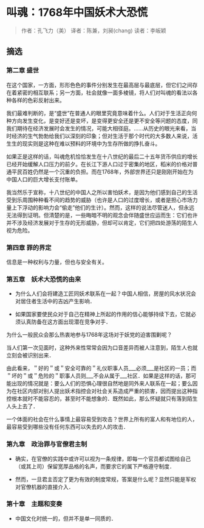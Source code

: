 # 叫魂：1768年中国妖术大恐慌
>作者：孔飞力（美）
>译者：陈兼，刘昶(chang)
>读者：李皈颖

## 摘选

### 第二章 盛世
在这个国家，一方面，形形色色的事件分别发生在最高层与最底层，但它们之间存在着紧密的相互联系；另一方面，社会就像一面多棱镜，将人们对叫魂的看法以各种各样的色彩反射出来。

我们最难判断的，是“盛世”在普通人的眼里究竟意味着什么。人们对于生活正向何种方向发生变化，是变好还是变坏，是变得更安全还是更不安全等问题的态度，同我们期待在经济发展时会发生的情况，可能大相径庭。......从历史的眼光来看，当时经济的生气勃勃给我们以深刻的印象；但对生活于那个时代的大多数人来说，活生生的现实则是这种在难以预料的环境中为生存所做的挣扎奋斗。

如果正是这样的话，叫魂危机恰恰发生在十八世纪的最后二十五年货币供应的增长已经开始缓解人口压力的前夕。在长江下游人口过于密集的地区，稻米的价格对普通平民百姓仍然是一个沉重的负担。而在1768年，外部世界还只是刚刚开始在为中国人口的巨大增长支付账单。

我当然乐于宣称，十八世纪的中国人之所以害怕妖术，是因为他们感到自己的生活受到乐周围种种看不间的趋势的威胁（也许是人口的过度增长，或者是担心市场力量上下浮动的影响力会“偷走”他们的生计）。然而，这样的说法尽管迷人，但永远无法得到证明。但清楚的是，一些晦暗不明的观念会伴随盛世应运而生：它们也许并不涉及经济发展对于生存的无形威胁，但却可以肯定，它们把四处游荡的陌生人视为危险。

### 第四章 罪的界定
信息是一种权利与力量，但也与安全有关。

### 第五章　妖术大恐慌的由来
- 为什么人们会将建造工匠同妖术联系在一起？中国人相信，房屋的风水状况会对居住者生活中的吉凶产生影响．

- 如果国家要使民众对于自己在精神上所起的作用的信心能够持续下去，它就必须认真防备在这方面出现潜在竞争对手．

为什么一般民众会那么热衷地参与1768年这场对于妖党的迫害围剿呢？

当人们第一次见面时，这种外来性常常会因为口音差异而被人注意到，陌生人也就立刻会被识别出来．

由此看来，＂好的＂或＂安全可靠的＂礼仪职事人员___必须___是社区的一员；而＂坏的＂或＂危险的＂职事人员则___不会从属于___社区．如果是这样的话，那可能出现的情况就是：要么人们的恐惧心理很自然地是同外来人联系在一起；要么因为在社区内部对别人提出妖术指控会对社会关系造成严重的损害，因而提出这种指控根本就时不能容忍的，甚至时不能想象的．既然如此，那么怀疑就只有落到陌生人头上去了．

一个体面的社会在什么事情上最容易受到攻击？世界上所有的富人和有地位的人，最容易受到哪些没有任何东西可以失去的人的攻击．

### 第九章　政治罪与官僚君主制

- 确实，在官僚的实践中或许可以视为一条规律，即每一个官员都试图给自己（或其上司）保留宽厚品格的名声，而要求它的属下严格遵守制度．

- 然而，一旦君主否定了更为有效的制度常规，答案是什么呢？显然只能是军权对官僚机器的直接介入．

### 第十章　主题和变奏

- 中国文化时统一的，但并不是单一同质的．
